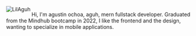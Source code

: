 <img align="left" src="https://raw.githubusercontent.com/LilAguh/LilAguh/main/dino.gif" alt="LilAguh" />

<p>Hi, I'm agustin ochoa, aguh, mern fullstack developer.
                    Graduated from the Mindhub bootcamp in 2022, I like the frontend and the design, wanting to specialize in mobile applications.</p>
